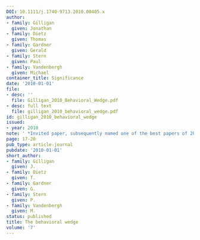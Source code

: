 ```yaml
---
DOI: 10.1111/j.1740-9713.2010.00405.x
author:
- family: Gilligan
  given: Jonathan
- family: Dietz
  given: Thomas
- family: Gardner
  given: Gerald
- family: Stern
  given: Paul
- family: Vandenbergh
  given: Michael
container_title: Significance
date: '2010-01-01'
file:
- desc: ''
  file: Gilligan_2010_Behavioral_Wedge.pdf
- desc: full text
  file: gilligan_2010_behavioral_wedge.pdf
id: gilligan_2010_behavioral_wedge
issued:
- year: 2010
note: ' *Invited paper, subsequently named one of the best papers of 2009 by Significance.*'
page: 17-20
pub_type: article-journal
pubdate: '2010-01-01'
short_author:
- family: Gilligan
  given: J.
- family: Dietz
  given: T.
- family: Gardner
  given: G.
- family: Stern
  given: P.
- family: Vandenbergh
  given: M.
status: published
title: The behavioral wedge
volume: '7'
---
```

